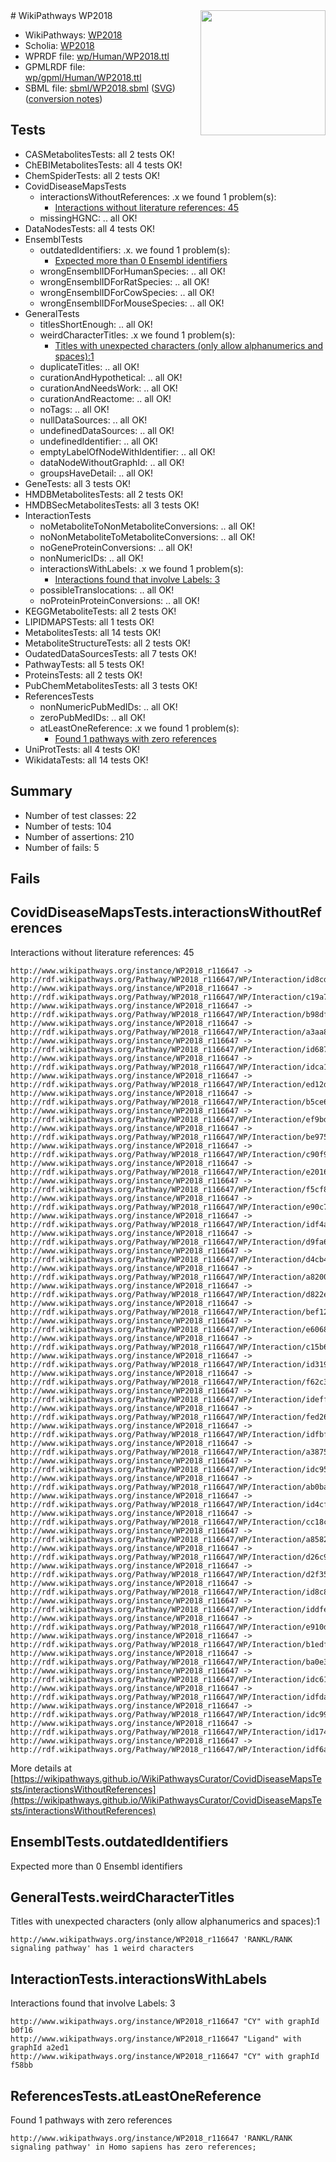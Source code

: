<img style="float: right; width: 200px" src="../logo.png" />
# WikiPathways WP2018

* WikiPathways: [WP2018](https://identifiers.org/wikipathways:WP2018)
* Scholia: [WP2018](https://scholia.toolforge.org/wikipathways/WP2018)
* WPRDF file: [wp/Human/WP2018.ttl](../wp/Human/WP2018.ttl)
* GPMLRDF file: [wp/gpml/Human/WP2018.ttl](../wp/gpml/Human/WP2018.ttl)
* SBML file: [sbml/WP2018.sbml](../sbml/WP2018.sbml) ([SVG](../sbml/WP2018.svg)) ([conversion notes](../sbml/WP2018.txt))

## Tests
* CASMetabolitesTests: all 2 tests OK!
* ChEBIMetabolitesTests: all 4 tests OK!
* ChemSpiderTests: all 2 tests OK!
* CovidDiseaseMapsTests
    * interactionsWithoutReferences: .x we found 1 problem(s):
        * [Interactions without literature references: 45](#9701cd43)
    * missingHGNC: .. all OK!
* DataNodesTests: all 4 tests OK!
* EnsemblTests
    * outdatedIdentifiers: .x. we found 1 problem(s):
        * [Expected more than 0 Ensembl identifiers](#f44398b7)
    * wrongEnsemblIDForHumanSpecies: .. all OK!
    * wrongEnsemblIDForRatSpecies: .. all OK!
    * wrongEnsemblIDForCowSpecies: .. all OK!
    * wrongEnsemblIDForMouseSpecies: .. all OK!
* GeneralTests
    * titlesShortEnough: .. all OK!
    * weirdCharacterTitles: .x we found 1 problem(s):
        * [Titles with unexpected characters (only allow alphanumerics and spaces):1](#fda87b3f)
    * duplicateTitles: .. all OK!
    * curationAndHypothetical: .. all OK!
    * curationAndNeedsWork: .. all OK!
    * curationAndReactome: .. all OK!
    * noTags: .. all OK!
    * nullDataSources: .. all OK!
    * undefinedDataSources: .. all OK!
    * undefinedIdentifier: .. all OK!
    * emptyLabelOfNodeWithIdentifier: .. all OK!
    * dataNodeWithoutGraphId: .. all OK!
    * groupsHaveDetail: .. all OK!
* GeneTests: all 3 tests OK!
* HMDBMetabolitesTests: all 2 tests OK!
* HMDBSecMetabolitesTests: all 3 tests OK!
* InteractionTests
    * noMetaboliteToNonMetaboliteConversions: .. all OK!
    * noNonMetaboliteToMetaboliteConversions: .. all OK!
    * noGeneProteinConversions: .. all OK!
    * nonNumericIDs: .. all OK!
    * interactionsWithLabels: .x we found 1 problem(s):
        * [Interactions found that involve Labels: 3](#630d267a)
    * possibleTranslocations: .. all OK!
    * noProteinProteinConversions: .. all OK!
* KEGGMetaboliteTests: all 2 tests OK!
* LIPIDMAPSTests: all 1 tests OK!
* MetabolitesTests: all 14 tests OK!
* MetaboliteStructureTests: all 2 tests OK!
* OudatedDataSourcesTests: all 7 tests OK!
* PathwayTests: all 5 tests OK!
* ProteinsTests: all 2 tests OK!
* PubChemMetabolitesTests: all 3 tests OK!
* ReferencesTests
    * nonNumericPubMedIDs: .. all OK!
    * zeroPubMedIDs: .. all OK!
    * atLeastOneReference: .x we found 1 problem(s):
        * [Found 1 pathways with zero references](#35eb778e)
* UniProtTests: all 4 tests OK!
* WikidataTests: all 14 tests OK!


## Summary

* Number of test classes: 22
* Number of tests: 104
* Number of assertions: 210
* Number of fails: 5

## Fails

<a name="9701cd43" />

## CovidDiseaseMapsTests.interactionsWithoutReferences

Interactions without literature references: 45
```
http://www.wikipathways.org/instance/WP2018_r116647 -> http://rdf.wikipathways.org/Pathway/WP2018_r116647/WP/Interaction/id8cdd6c37
http://www.wikipathways.org/instance/WP2018_r116647 -> http://rdf.wikipathways.org/Pathway/WP2018_r116647/WP/Interaction/c19a7
http://www.wikipathways.org/instance/WP2018_r116647 -> http://rdf.wikipathways.org/Pathway/WP2018_r116647/WP/Interaction/b98df
http://www.wikipathways.org/instance/WP2018_r116647 -> http://rdf.wikipathways.org/Pathway/WP2018_r116647/WP/Interaction/a3aa8
http://www.wikipathways.org/instance/WP2018_r116647 -> http://rdf.wikipathways.org/Pathway/WP2018_r116647/WP/Interaction/id6876b09c
http://www.wikipathways.org/instance/WP2018_r116647 -> http://rdf.wikipathways.org/Pathway/WP2018_r116647/WP/Interaction/idca12dc
http://www.wikipathways.org/instance/WP2018_r116647 -> http://rdf.wikipathways.org/Pathway/WP2018_r116647/WP/Interaction/ed12d
http://www.wikipathways.org/instance/WP2018_r116647 -> http://rdf.wikipathways.org/Pathway/WP2018_r116647/WP/Interaction/b5ce6
http://www.wikipathways.org/instance/WP2018_r116647 -> http://rdf.wikipathways.org/Pathway/WP2018_r116647/WP/Interaction/ef9bd
http://www.wikipathways.org/instance/WP2018_r116647 -> http://rdf.wikipathways.org/Pathway/WP2018_r116647/WP/Interaction/be975
http://www.wikipathways.org/instance/WP2018_r116647 -> http://rdf.wikipathways.org/Pathway/WP2018_r116647/WP/Interaction/c90f9
http://www.wikipathways.org/instance/WP2018_r116647 -> http://rdf.wikipathways.org/Pathway/WP2018_r116647/WP/Interaction/e2016
http://www.wikipathways.org/instance/WP2018_r116647 -> http://rdf.wikipathways.org/Pathway/WP2018_r116647/WP/Interaction/f5cf8
http://www.wikipathways.org/instance/WP2018_r116647 -> http://rdf.wikipathways.org/Pathway/WP2018_r116647/WP/Interaction/e90c7
http://www.wikipathways.org/instance/WP2018_r116647 -> http://rdf.wikipathways.org/Pathway/WP2018_r116647/WP/Interaction/idf4ace313
http://www.wikipathways.org/instance/WP2018_r116647 -> http://rdf.wikipathways.org/Pathway/WP2018_r116647/WP/Interaction/d9fa6
http://www.wikipathways.org/instance/WP2018_r116647 -> http://rdf.wikipathways.org/Pathway/WP2018_r116647/WP/Interaction/d4cb4
http://www.wikipathways.org/instance/WP2018_r116647 -> http://rdf.wikipathways.org/Pathway/WP2018_r116647/WP/Interaction/a8200
http://www.wikipathways.org/instance/WP2018_r116647 -> http://rdf.wikipathways.org/Pathway/WP2018_r116647/WP/Interaction/d822e
http://www.wikipathways.org/instance/WP2018_r116647 -> http://rdf.wikipathways.org/Pathway/WP2018_r116647/WP/Interaction/bef12
http://www.wikipathways.org/instance/WP2018_r116647 -> http://rdf.wikipathways.org/Pathway/WP2018_r116647/WP/Interaction/e6068
http://www.wikipathways.org/instance/WP2018_r116647 -> http://rdf.wikipathways.org/Pathway/WP2018_r116647/WP/Interaction/c15b6
http://www.wikipathways.org/instance/WP2018_r116647 -> http://rdf.wikipathways.org/Pathway/WP2018_r116647/WP/Interaction/id31924e76
http://www.wikipathways.org/instance/WP2018_r116647 -> http://rdf.wikipathways.org/Pathway/WP2018_r116647/WP/Interaction/f62c3
http://www.wikipathways.org/instance/WP2018_r116647 -> http://rdf.wikipathways.org/Pathway/WP2018_r116647/WP/Interaction/ideff459f9
http://www.wikipathways.org/instance/WP2018_r116647 -> http://rdf.wikipathways.org/Pathway/WP2018_r116647/WP/Interaction/fed26
http://www.wikipathways.org/instance/WP2018_r116647 -> http://rdf.wikipathways.org/Pathway/WP2018_r116647/WP/Interaction/idfbf0232c
http://www.wikipathways.org/instance/WP2018_r116647 -> http://rdf.wikipathways.org/Pathway/WP2018_r116647/WP/Interaction/a3875
http://www.wikipathways.org/instance/WP2018_r116647 -> http://rdf.wikipathways.org/Pathway/WP2018_r116647/WP/Interaction/idc95b88e1
http://www.wikipathways.org/instance/WP2018_r116647 -> http://rdf.wikipathways.org/Pathway/WP2018_r116647/WP/Interaction/ab0ba
http://www.wikipathways.org/instance/WP2018_r116647 -> http://rdf.wikipathways.org/Pathway/WP2018_r116647/WP/Interaction/id4cf59f
http://www.wikipathways.org/instance/WP2018_r116647 -> http://rdf.wikipathways.org/Pathway/WP2018_r116647/WP/Interaction/cc18c
http://www.wikipathways.org/instance/WP2018_r116647 -> http://rdf.wikipathways.org/Pathway/WP2018_r116647/WP/Interaction/a8582
http://www.wikipathways.org/instance/WP2018_r116647 -> http://rdf.wikipathways.org/Pathway/WP2018_r116647/WP/Interaction/d26c9
http://www.wikipathways.org/instance/WP2018_r116647 -> http://rdf.wikipathways.org/Pathway/WP2018_r116647/WP/Interaction/d2f35
http://www.wikipathways.org/instance/WP2018_r116647 -> http://rdf.wikipathways.org/Pathway/WP2018_r116647/WP/Interaction/id8c8e6d34
http://www.wikipathways.org/instance/WP2018_r116647 -> http://rdf.wikipathways.org/Pathway/WP2018_r116647/WP/Interaction/iddfedba68
http://www.wikipathways.org/instance/WP2018_r116647 -> http://rdf.wikipathways.org/Pathway/WP2018_r116647/WP/Interaction/e910d
http://www.wikipathways.org/instance/WP2018_r116647 -> http://rdf.wikipathways.org/Pathway/WP2018_r116647/WP/Interaction/b1edf
http://www.wikipathways.org/instance/WP2018_r116647 -> http://rdf.wikipathways.org/Pathway/WP2018_r116647/WP/Interaction/ba0e3
http://www.wikipathways.org/instance/WP2018_r116647 -> http://rdf.wikipathways.org/Pathway/WP2018_r116647/WP/Interaction/idc61fb2e8
http://www.wikipathways.org/instance/WP2018_r116647 -> http://rdf.wikipathways.org/Pathway/WP2018_r116647/WP/Interaction/idfdaa36c2
http://www.wikipathways.org/instance/WP2018_r116647 -> http://rdf.wikipathways.org/Pathway/WP2018_r116647/WP/Interaction/idc99a1eac
http://www.wikipathways.org/instance/WP2018_r116647 -> http://rdf.wikipathways.org/Pathway/WP2018_r116647/WP/Interaction/id1743fdb1
http://www.wikipathways.org/instance/WP2018_r116647 -> http://rdf.wikipathways.org/Pathway/WP2018_r116647/WP/Interaction/idf6a20b5f
```

More details at [https://wikipathways.github.io/WikiPathwaysCurator/CovidDiseaseMapsTests/interactionsWithoutReferences](https://wikipathways.github.io/WikiPathwaysCurator/CovidDiseaseMapsTests/interactionsWithoutReferences)

<a name="f44398b7" />

## EnsemblTests.outdatedIdentifiers

Expected more than 0 Ensembl identifiers
<a name="fda87b3f" />

## GeneralTests.weirdCharacterTitles

Titles with unexpected characters (only allow alphanumerics and spaces):1
```
http://www.wikipathways.org/instance/WP2018_r116647 'RANKL/RANK signaling pathway' has 1 weird characters
```

<a name="630d267a" />

## InteractionTests.interactionsWithLabels

Interactions found that involve Labels: 3
```
http://www.wikipathways.org/instance/WP2018_r116647 "CY" with graphId b0f16
http://www.wikipathways.org/instance/WP2018_r116647 "Ligand" with graphId a2ed1
http://www.wikipathways.org/instance/WP2018_r116647 "CY" with graphId f58bb
```

<a name="35eb778e" />

## ReferencesTests.atLeastOneReference

Found 1 pathways with zero references
```
http://www.wikipathways.org/instance/WP2018_r116647 'RANKL/RANK signaling pathway' in Homo sapiens has zero references; 
```

